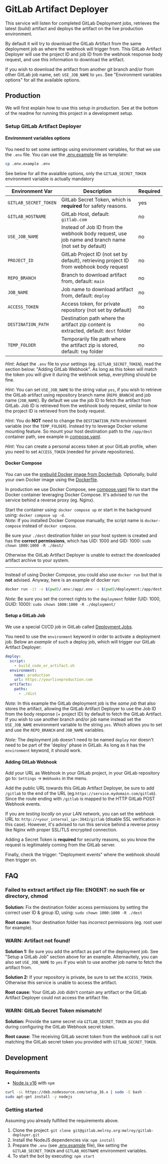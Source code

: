 # GitLab Artifact Deployer

This service will listen for completed GitLab Deployment jobs, retrieves the latest (build) artifact and deploys the artifact on the live production environment.

By default it will try to download the GitLab Artifact from the same deployment job as where the webhook will trigger from. This GitLab Artifact Deployer will use the project ID and job ID from the webhook response body request, and use this information to download the artifact.

If you wish to download the artifact from another git branch and/or from other GitLab job name, set: `USE_JOB_NAME` to `yes`. See "Environment variables options" for all the available options.

## Production

We will first explain how to use this setup in production. See at the bottom of the readme for running this project in a development setup.

### Setup GitLab Artifact Deployer

#### Environment variables options

You need to set some settings using environment variables, for that we use the `.env` file. You can use the [.env.example](.env.example) file as template:

```sh
cp .env.example .env
```

See below for all the avaialble options, only the `GITLAB_SECRET_TOKEN` environment variable is actually mandatory

| Environment Var       | Description                                                                                        | Required |
| --------------------- | -------------------------------------------------------------------------------------------------- | -------- |
| `GITLAB_SECRET_TOKEN` | GitLab Secret Token, which is **required** for safety reasons.                                     | yes      |
| `GITLAB_HOSTNAME`     | GitLab Host, default: `gitlab.com`                                                                 | no       |
| `USE_JOB_NAME`        | Instead of Job ID from the webhook body request, use job name and branch name (not set by default) | no       |
| `PROJECT_ID`          | GitLab Project ID (not set by default), retrieving project ID from webhook body request            | no       |
| `REPO_BRANCH`         | Branch to download artifact from, default: `main`                                                  | no       |
| `JOB_NAME`            | Job name to download artifact from, default: `deploy`                                              | no       |
| `ACCESS_TOKEN`        | Access token, for private repository (not set by default)                                          | no       |
| `DESTINATION_PATH`    | Destination path where the artifact zip content is extracted, default: `dest` folder               | no       |
| `TEMP_FOLDER`         | Temporarily file path where the artifact zip is stored, default: `tmp` folder                      | no       |

_Hint:_ Adapt the `.env` file to your settings (eg. `GITLAB_SECRET_TOKEN`), read the section below: "Adding GitLab Webhook". As long as this token will match the token you will give it during the webhook setup, everything should be fine.

_Hint:_ You can set `USE_JOB_NAME` to the string value `yes`, if you wish to retrieve the GitLab artifact using repository branch name (`REPO_BRANCH`) and job name (`JOB_NAME`). By default we use the job ID to fetch the artifact from GitLab. Job ID is retrieved from the webhook body request, similar to how the project ID is retrieved from the body request.

_Hint:_ You do **NOT** need to change the `DESTINATION_PATH` environment variable (nor the `TEMP_FOLDER`). Instead try to leverage Docker volume mounting feature. So mount your host destination path to the `/app/dest` container path, see example in [compose.yaml](compose.yaml).

_Hint:_ You can create a personal access token at your GitLab profile, when you need to set `ACCESS_TOKEN` (needed for private repositories).

#### Docker Compose

You can use the [prebuild Docker image from Dockerhub](https://hub.docker.com/r/danger89/gitlab-deployer). Optionally, build your own Docker image using the [Dockerfile](Dockerfile).

In production we use Docker Compose, see [compose.yaml](compose.yaml) file to start the Docker container leveraging Docker Compose. It's advised to run the service behind a reverse proxy (eg. Nginx).

Start the container using: `docker compose up` or start in the background using: `docker compose up -d`.  
_Note:_ If you installed Docker Compose manually, the script name is `docker-compose` instead of `docker compose`.

Be sure your `./dest` destination folder on your host system is created and has the **correct permissions**, which has UID: 1000 and GID: 1000: `sudo chown 1000:1000 -R ./dest/`

Otherwise the GitLab Artifact Deployer is unable to extract the downloaded artifact archive to your system.

---

Instead of using Docker Compose, you could also use `docker run` but that is **not** advised. Anyway, here is an example of docker run:

```sh
docker run -it -v $(pwd)/.env:/app/.env -v $(pwd)/deployment:/app/dest -p 3042:3042  --rm danger89/gitlab-deployer:latest
```

_Note:_ Be sure you set the correct rights to the `deployment` folder (UID: 1000, GUID: 1000): `sudo chown 1000:1000 -R ./deployment/`

#### Setup a GitLab Job

We use a special CI/CD job in GitLab called [Deployment Jobs](https://docs.gitlab.com/ee/ci/jobs/index.html#deployment-jobs).

You need to use the `environment` keyword in order to activate a deployment job. Below an _example_ of such a deploy job, which will trigger our GitLab Artifact Deployer:

```yml
deploy:
  script:
    - build_code_or_artifact.sh
  environment:
    name: production
    url: https://yourliveproduction.com
  artifacts:
    paths:
      - ./dist
```

_Note:_ In this example the GitLab deployment job is the _same job_ that also stores the artifact, allowing the GitLab Artifact Deployer to use the Job ID from the body response (+ project ID) by default to fetch the GitLab Artifact. If you wish to use another branch and/or job name instead set the `USE_JOB_NAME` environment variable to the string `yes`. Which allows you to set and use the `REPO_BRANCH` and `JOB_NAME` variables.

_Note:_ The deployment job doesn't need to be named `deploy` nor doesn't need to be part of the 'deploy' phase in GitLab. As long as it has the `environment` keyword, it should work.

#### Adding GitLab Webhook

Add your URL as Webhook in your GitLab project, in your GitLab repository go to: `Settings` -> `Webhooks` in the menu.

Add the public URL towards this GitLab Artifact Deployer, be sure to add `/gitlab` to the end of the URL (eg.`https://service.mydomain.com/gitlab`).  
Since the route ending with `/gitlab` is mapped to the HTTP GitLab POST Webhook events.

If you are _testing locally_ on your LAN network, you can set the webhook URL to: `http://<your_internal_ip>:3042/gitlab` (disable SSL verification in this case). However, it's advised to run this service behind a reverse proxy like Nginx with proper SSL/TLS encrypted connection.

Adding a Secret Token is **required** for security reasons, so you know the request is legitimately coming from the GitLab server.

Finally, check the trigger: "Deployment events" where the webhook should then trigger on.

## FAQ

### Failed to extract artifact zip file: ENOENT: no such file or directory, chmod

**Solution:** Fix the destination folder access permissions by setting the correct user ID & group ID, using: `sudo chown 1000:1000 -R ./dest`

**Root cause:** Your destination folder has _incorrect_ permissions (eg. root user for example).

### WARN: Artifact not found!

**Solution 1:** Be sure you add the artifact as part of the deployment job. See "Setup a GitLab Job" section above for an example. Alternavitely, you can also set `USE_JOB_NAME` to `yes` if you wish to use another job name to fetch the artifact from.

**Solution 2:** If your repository is private, be sure to set the `ACCESS_TOKEN`. Otherwise this service is unable to access the artifact.

**Root cause:** Your GitLab Job didn't contain any artifact or the GitLab Artifact Deployer could not access the artifact file.

### WARN: GitLab Secret Token mismatch!

**Solution:** Provide the same secret via `GITLAB_SECRET_TOKEN` as you did during configuring the GitLab Webhook secret token.

**Root cause:** The receiving GitLab secret token from the webhook call is not matching the GitLab secret token you provided with `GITLAB_SECRET_TOKEN`.

## Development

### Requirements

- [Node.js v16](https://nodejs.org/en/download/) with `npm`

```sh
curl -sL https://deb.nodesource.com/setup_16.x | sudo -E bash -
sudo apt-get install -y nodejs
```

### Getting started

Assuming you already fulfilled the requirements above.

1. Clone the project: `git clone git@gitlab.melroy.org:melroy/gitlab-deployer.git`
2. Install the NodeJS dependencies via: `npm install`
3. Prepare the `.env` (see [.env.example](.env.example) file), like setting the `GITLAB_SECRET_TOKEN` and `GITLAB_HOSTNAME` environment variables.
4. To start the bot by executing: `npm start`
